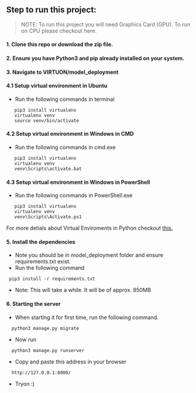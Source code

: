 ## Step to run this project:

> NOTE: To run this project you will need Graphics Card (GPU).
> To run on CPU please checkout here.

#### 1. Clone this repo or download the zip file.
#### 2. Ensure you have Python3 and pip already installed on your system.
#### 3. Navigate to VIRTUON/model_deployment
#### 4.1 Setup virtual environment in Ubuntu
 - Run the following commands in terminal
 ```
    pip3 install virtualenv 
    virtualenv venv
    source venv/bin/activate
 ```
 
#### 4.2 Setup virtual environment in Windows in CMD
 - Run the following commands in cmd.exe
 ```
    pip3 install virtualenv 
    virtualenv venv
    venv\Scripts\activate.bat
 ```
 
 #### 4.3 Setup virtual environment in Windows in PowerShell
  - Run the following commands in PowerShell.exe
 ```
    pip3 install virtualenv 
    virtualenv venv
    venv\Scripts\Activate.ps1
 ```
 For more detials about Virtual Enviroments in Python checkout [this.](https://docs.python.org/3/library/venv.html)
 
#### 5. Install the dependencies
 - Note you should be in model_deployment folder and ensure requirements.txt exist.
 - Run the following command
 ``` 
  pip3 install -r requirements.txt
 ```
 - Note: This will take a while. It will be of approx. 850MB

#### 6. Starting the server
 - When starting it for first time, run the following command.
```
  python3 manage.py migrate
```
 - Now run
```
  python3 manage.py runserver
```
 - Copy and paste this address in your browser
```
  http://127.0.0.1:8000/
``` 
 - Tryon :)
   
